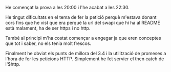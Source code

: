 He començat la prova a les 20:00 i l'he acabat a les 22:30. 

He tingut dificultats en el tema de fer la petició perquè m'estava donant cors fins que he vist que era perquè la url del swapi que hi ha al README està malament, ha de ser https i no http.

També al principi m'ha costat començar a engegar ja que eren conceptes que tot i saber, no els tenia molt frescos.

Finalment he obviat els punts de millora del 3.4 i la utilització de promeses a l'hora de fer les peticions HTTP. Simplement he fet servier el then catch de l'$http.